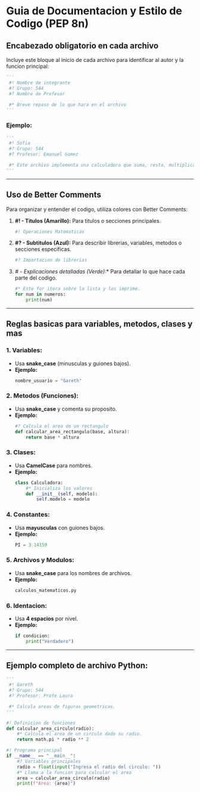 
# Guia de Documentacion y Estilo de Codigo (PEP 8n)

## Encabezado obligatorio en cada archivo
Incluye este bloque al inicio de cada archivo para identificar al autor y la funcion principal:

```python 
'''
 #! Nombre de integrante
 #? Grupo: 544
 #? Nombre de Profesor

 #* Breve repaso de lo que hara en el archivo
'''
```

### Ejemplo:

```python
'''
 #! Sofia
 #? Grupo: 544
 #? Profesor: Emanuel Gomez

 #* Este archivo implementa una calculadora que suma, resta, multiplica y divide.
'''
```

---

## Uso de Better Comments
Para organizar y entender el codigo, utiliza colores con Better Comments:

1. **#! - Titulos (Amarillo):** Para titulos o secciones principales.
   ```python
   #! Operaciones Matematicas
   ```

2. **#? - Subtitulos (Azul):** Para describir librerias, variables, metodos o secciones especificas.
   ```python
   #? Importacion de librerias
   ```

3. **#* - Explicaciones detalladas (Verde):** Para detallar lo que hace cada parte del codigo.
   ```python
   #* Este for itera sobre la lista y los imprime.
   for num in numeros:
       print(num)
   ```

---

## Reglas basicas para variables, metodos, clases y mas

### 1. Variables:
- Usa **snake_case** (minusculas y guiones bajos).
- **Ejemplo:**
  ```python
  nombre_usuario = "Gareth"
  ```

### 2. Metodos (Funciones):
- Usa **snake_case** y comenta su proposito.
- **Ejemplo:**
  ```python
  #? Calcula el area de un rectangulo
  def calcular_area_rectangulo(base, altura):
      return base * altura
  ```

### 3. Clases:
- Usa **CamelCase** para nombres.
- **Ejemplo:**
  ```python
  class Calculadora:
      #* Inicializa los valores
      def __init__(self, modelo):
          self.modelo = modelo
  ```

### 4. Constantes:
- Usa **mayusculas** con guiones bajos.
- **Ejemplo:**
  ```python
  PI = 3.14159
  ```

### 5. Archivos y Modulos:
- Usa **snake_case** para los nombres de archivos.
- **Ejemplo:**
  ```python
  calculos_matematicos.py
  ```

### 6. Identacion:
- Usa **4 espacios** por nivel.
- **Ejemplo:**
  ```python
  if condicion:
      print("Verdadero")
  ```

---

## Ejemplo completo de archivo Python:

```python
'''
 #! Gareth
 #? Grupo: 544
 #? Profesor: Profe Laura

 #* Calcula areas de figuras geometricas.
'''

#! Definicion de funciones
def calcular_area_circulo(radio):
    #* Calcula el area de un circulo dado su radio.
    return math.pi * radio ** 2

#! Programa principal
if __name__ == "__main__":
    #? Variables principales
    radio = float(input("Ingresa el radio del circulo: "))
    #* Llama a la funcion para calcular el area
    area = calcular_area_circulo(radio)
    print(f"Area: {area}")
```
